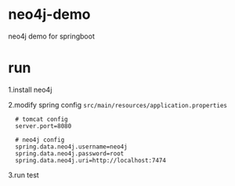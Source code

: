 # neo4j-demo
neo4j demo for springboot


# run

1.install neo4j

2.modify spring config `src/main/resources/application.properties`

```
  # tomcat config
  server.port=8080

  # neo4j config
  spring.data.neo4j.username=neo4j
  spring.data.neo4j.password=root
  spring.data.neo4j.uri=http://localhost:7474
```

3.run test
